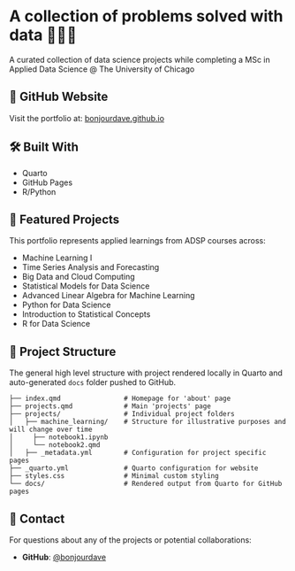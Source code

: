 # A collection of problems solved with data 👨🏻‍💻 
A curated collection of data science projects while completing a MSc in Applied Data Science @ The University of Chicago

## 🔗 GitHub Website
Visit the portfolio at: [bonjourdave.github.io](https://github.com/bonjourdave/bonjourdave.github.io)

## 🛠️ Built With
- Quarto
- GitHub Pages
- R/Python

## 📌 Featured Projects
This portfolio represents applied learnings from ADSP courses across:

- Machine Learning I
- Time Series Analysis and Forecasting
- Big Data and Cloud Computing
- Statistical Models for Data Science
- Advanced Linear Algebra for Machine Learning
- Python for Data Science
- Introduction to Statistical Concepts
- R for Data Science

## 📁 Project Structure
The general high level structure with project rendered locally in Quarto and auto-generated `docs` folder pushed to GitHub.
```
├── index.qmd                # Homepage for 'about' page
├── projects.qmd             # Main 'projects' page
├── projects/                # Individual project folders
│   ├── machine_learning/    # Structure for illustrative purposes and will change over time
│     ├── notebook1.ipynb    
│     └── notebook2.qmd
│   ├── _metadata.yml        # Configuration for project specific pages
├── _quarto.yml              # Quarto configuration for website
├── styles.css               # Minimal custom styling
└── docs/                    # Rendered output from Quarto for GitHub pages
```

## 📧 Contact
For questions about any of the projects or potential collaborations:
- **GitHub**: [@bonjourdave](https://github.com/bonjourdave)
